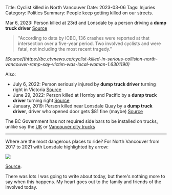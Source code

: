 Title: Cyclist killed in North Vancouver
Date: 2023-03-06
Tags: Injuries
Category: Politics
Summary: People keep getting killed on our streets.

Mar 6, 2023: Person killed at 23rd and Lonsdale by a person driving a **dump truck driver** [Source](https://www.nsnews.com/local-news/cyclist-in-serious-condition-after-collision-with-dump-truck-in-north-vancouver-6656014)

<blockquote>"According to data by ICBC, 136 crashes were reported at that intersection over a five-year period. Two involved cyclists and were fatal, not including the most recent tragedy."</blockquote> 
<cite>[Source](https://bc.ctvnews.ca/cyclist-killed-in-serious-collision-north-vancouver-rcmp-say-victim-was-local-woman-1.6301190)</cite>

Also:

* July 6, 2022: Person seriously injured by **dump truck driver** turning right in Victoria [Source](https://globalnews.ca/news/8971773/victoria-bike-crash-sparks-renewed-calls-for-safety-bars-on-trucks/)
* June 29, 2022: Person killed at Hornby and Pacific by a **dump truck driver** turning right [Source](https://globalnews.ca/news/9492504/cyclist-killed-no-police-report/)
* January, 2019: Person killed near Lonsdale Quay by a **dump truck driver**, driver who opened door gets $81 fine (maybe) [Source](https://www.cbc.ca/news/canada/british-columbia/mike-mcintosh-death-charges-laid-1.5209489)

The BC Government has not required side bars to be installed on trucks, unlike say the [UK](https://www.gov.uk/government/publications/side-guards-lateral-protection-device-guidance/side-guards-lateral-protection-device-guidance) or [Vancouver city trucks](https://www.cbc.ca/news/canada/british-columbia/vancouver-heavy-truck-sideguard-motion-1.6528325)

---

Where are the most dangerous places to ride? For North Vancouver from 2017 to 2021 with Lonsdale highlighted by arrow:

<img src="{static}/images/crashes-north-van.png" />

[Source](https://public.tableau.com/app/profile/icbc/viz/LowerMainlandCrashes/LMDashboard).

There was lots I was going to write about today, but there's nothing more to say when this happens. My heart goes out to the family and friends of the involved today.